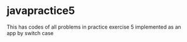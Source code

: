 # javapractice5
This has codes of all problems in practice exercise 5 implemented as an app by switch case
